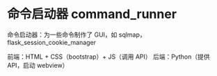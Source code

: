 # 命令启动器 command_runner
命令启动器：为一些命令制作了 GUI，如 sqlmap，flask_session_cookie_manager

前端：HTML + CSS（bootstrap）+ JS（调用 API）
后端：Python（提供 API，启动 webview）